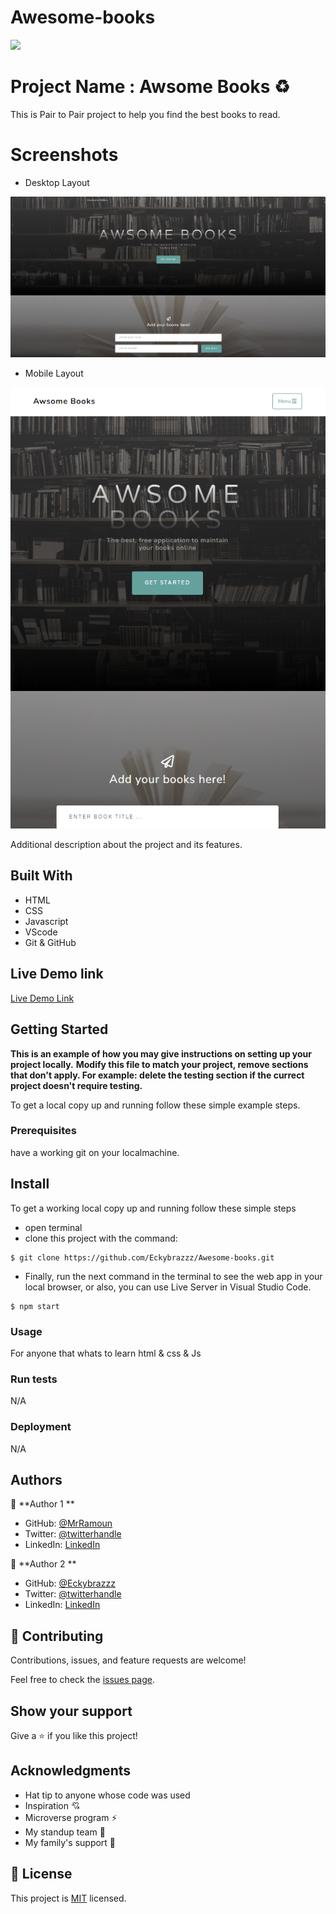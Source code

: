 # Awesome-books

![](https://img.shields.io/badge/Microverse-blueviolet)

# Project Name : Awsome Books ♻️

This is  Pair to Pair project to help you find the best books to read.

# Screenshots
- Desktop Layout

![Desktop_Layout](assets/img/desktop.png)

- Mobile Layout

![Mobile_Layout](assets/img/mobile.png)



Additional description about the project and its features.

## Built With

- HTML 
- CSS
- Javascript
- VScode
- Git & GitHub
## Live Demo link

[Live Demo Link](https://eckybrazzz.github.io/Awesome-books/)


## Getting Started

**This is an example of how you may give instructions on setting up your project locally.**
**Modify this file to match your project, remove sections that don't apply. For example: delete the testing section if the currect project doesn't require testing.**


To get a local copy up and running follow these simple example steps.

### Prerequisites
have a working git on your localmachine.
## Install
To get a working local copy up and running follow these simple steps
- open terminal
- clone this project with the command:


```
$ git clone https://github.com/Eckybrazzz/Awesome-books.git
```
- Finally, run the next command in the terminal to see the web app in your local browser, or also, you can use Live Server in Visual Studio Code.
```
$ npm start
```
### Usage
For anyone that whats to learn html & css & Js
### Run tests
N/A
### Deployment
N/A


## Authors

👤 **Author 1 **

- GitHub: [@MrRamoun](https://github.com/MrRamoun/)
- Twitter: [@twitterhandle](https://twitter.com/ramoun16)
- LinkedIn: [LinkedIn](https://www.linkedin.com/in/ramoun/)

👤 **Author 2 **

- GitHub: [@Eckybrazzz](https://github.com/Eckybrazzz)
- Twitter: [@twitterhandle](https://twitter.com/mike_eckendonk)
- LinkedIn: [LinkedIn](https://www.linkedin.com/in/mike-van-eckendonk)

## 🤝 Contributing

Contributions, issues, and feature requests are welcome!

Feel free to check the [issues page](https://github.com/Eckybrazzz/Awesome-books/issues).

## Show your support

Give a ⭐️ if you like this project!

## Acknowledgments

- Hat tip to anyone whose code was used
- Inspiration 💘
- Microverse program ⚡
- My standup team 🏹
- My family's support 🙌

## 📝 License

This project is [MIT](./MIT.md) licensed.
